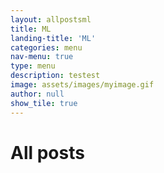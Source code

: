 ```yaml
---
layout: allpostsml
title: ML
landing-title: 'ML'
categories: menu
nav-menu: true
type: menu
description: testest
image: assets/images/myimage.gif
author: null
show_tile: true
---
```


<h1>All posts</h1>
